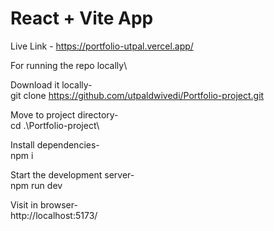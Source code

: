 # React + Vite App
Live Link -  https://portfolio-utpal.vercel.app/

For running the repo locally\

Download it locally- \
git clone https://github.com/utpaldwivedi/Portfolio-project.git

Move to project directory-\
cd .\Portfolio-project\

Install dependencies-\
npm i

Start the development server-\
npm run dev

Visit in browser-\
http://localhost:5173/
